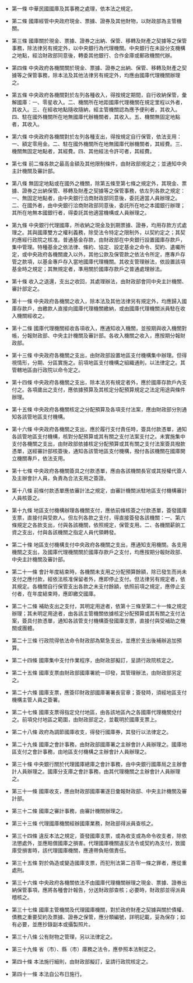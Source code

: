* 第一條 中華民國國庫及其事務之處理，依本法之規定。

* 第二條 國庫經管中央政府現金、票據、證券及其他財物，以財政部為主管機關。

* 第三條 國庫關於現金、票據、證券之出納、保管、移轉及財產之契據等之保管事務，除法律另有規定外，以中央銀行為代理機關。中央銀行在未設分支機構之地點，經洽財政部同意後，轉委其他銀行、合作金庫或郵政機關代辦。

* 第四條 中央政府各機關關於現金、票據、證券之出納、保管、移轉及財產之契據等之保管事務，除本法及其他法律另有規定外，均應由國庫代理機關辦理之。

* 第五條 中央政府各機關對於左列各種收入，得按規定期間，自行收納保管，彙解國庫：一、零星收入。二、機關所在地距國庫代理機關在規定里程以外者，其收入。三、在經收地點隨收隨納，經主管機關認為應予便利者，其收入。四、駐在國外機關所在地無國庫代辦機關者，其收入。五、機關無固定地點者，其收入。

* 第六條 中央政府各機關對於左列各種支出，得按規定自行保管，依法支用：一、額定零用金。二、駐在國外機關所在地無國庫代辦機關者，其經費。三、機關無固定地點者，其經費。四、其他經法令許可者，其經費。

* 第七條 前二條各款之最高金額及其他限制條件，由財政部規定之；並通知中央主計機關及審計部。

* 第八條 無固定地點或在國外之機關，除第五條至第七條之規定外，其現金、票據、證券之出納保管、移轉及財產之契據等之保管事務，依左列各款之規定：一、無固定地點者，由中央銀行洽商財政部同意後，委託適當人員辦理之。二、在國外者，由中央銀行洽商財政部同意後，委託所在地之本國銀行辦理；其所在地無本國銀行者，得委託其他適當機構或人員辦理之。

* 第九條 中央銀行代理國庫，所收納之現金及到期票據、證券，均用存款方式處理之。其與國庫雙方之權利義務，除受法令特定之限制外，以契約定之；其契約應經行政院之核准。普通基金存款，由財政部在中央銀行設置國庫存款戶，集中管理。特種基金之依法律、條約、協定、設定基金之命令、契約、遺囑所定，或中央政府各機關歲入以外，其他公款及保管款之依法令所定，應專戶存管之款項，以基金專戶存入當地國庫代理機關。其收支管理辦法，依設置該項基金時之規定；其無規定者，準用關於國庫存款戶之普通處理辦法。

* 第十條 收入之退還，支出之收回，其處理辦法，由財政部會同中央主計機關、審計部定之。

* 第十一條 中央政府各機關之收入，除本法及其他法律另有規定外，均應歸入國庫存款戶，由繳款人直接向國庫代理機關繳納，或由國庫代理機關派員駐在收入機關經收之。

* 第十二條 國庫代理機關經收各項收入，應通知收入機關，並按期與收入機關對帳，分報財政部、中央主計機關及審計部。各收入機關之收入，應按期分報財政部。

* 第十三條 中央政府各機關之支出，由財政部設置地區支付機構集中辦理。但得視情形，分期、分區實施之。前項地區支付機構之組織通則，以法律定之。其管轄地區由行政院以命令定之。

* 第十四條 中央政府各機關之支出，除本法另有規定者外，應於國庫存款戶內支付之。各項歲出之支付，應依據預算及其核定分配預算規定之法定用途與條件辦理。

* 第十五條 中央政府各機關核定之分配預算及各項支付法案，應由財政部分別通知各該管地區支付機構。

* 第十六條 中央政府各機關之支出，應於履行支付責任時，簽具付款憑單，通知各該管地區支付機構，核對分配預算或其有關之支付法案支付之。未實施集中支付各機關之支出，由財政部依據核定分配預算或其有關之支付法案簽具撥款憑單，送經審計部核簽後，通知各該管地區支付機構，撥付各該機關在國庫開立機關專戶，依法支用。

* 第十七條 中央政府各機關簽具之付款憑單，應由各該機關長官或其授權代簽人及主辦會計人員，負責為合法支用之簽證。

* 第十八條 前條付款憑單應依審計法之規定，由審計機關派駐地區支付機構審計人員核簽之。

* 第十九條 地區支付機構辦理各機關支付，應依前條核簽之付款憑單，簽發國庫支票，直接付與受款人。但左列各款之支付，得直接簽發各該機關：一、第六條規定之各款支出，付與各該機關，依照規定，保管支用。二、各機關薪餉工資之支出，付與各該機關之指定人員代領轉發。

* 第二十條 地區支付機構支付中央政府各機關之支出，應通知支用機關。各支用機關之支出，及國庫代理機關關於國庫存款戶之支付，均應按期分報財政部、中央主計機關及審計部。

* 第二十一條 會計年度結束時，各機關未支用之分配預算餘額，除已發生而尚未支付之應付款，經依法核准保留者外，應即停止支付。但法律另有規定者，依其規定。各機關自行保管支出各款之未支付餘額，依照前項之規定，應停止支付者，在年度結束時，應即繳交國庫。

* 第二十二條 補助支出之支付，其明定用途者，依第十三條至第二十一條之規定辦理；其未明定用途者，由各該主管機關依據核定分配預算或其有關之支付法案，簽具付款憑單，通知各該管支付機構簽發國庫支票，直接付與受補助之機關或團體。

* 第二十三條 行政院得依法命令財政部為緊急支出，並應於支出後補辦追加預算。

* 第二十四條 國庫集中支付作業程序，由財政部擬訂，呈請行政院核定之。

* 第二十五條 國庫支票由財政部國庫署統一印發，其管理辦法，由財政部另定之。

* 第二十六條 國庫支票，應簽印財政部國庫署署長官章；簽發時，須經地區支付機構主管人員之簽署。

* 第二十七條 國庫支票得指定兌付地區，由各該地區內之各國庫代理機關兌付之。前項兌付地區之範圍，由財政部定之，並載明於國庫支票上。

* 第二十八條 政府為調節國庫收支，得發行國庫券，其發行以法律定之。

* 第二十九條 國庫之會計事務，由財政部國庫署之主辦會計人員辦理之。國庫地區支付之會計事務，由地區支付機構之主辦會計人員辦理之。

* 第三十條 中央銀行關於代理國庫總庫之會計事務，由中央銀行國庫局之主辦會計人員辦理之。國庫分支庫之會計事務，由其代理機關之主辦會計人員辦理之。

* 第三十一條 國庫收支，應由財政部國庫署逐日彙報財政部、中央主計機關及審計部。

* 第三十二條 國庫之審計事務，由審計機關辦理之。

* 第三十三條 代理國庫機關經辦國庫業務，財政部得派員查核之。

* 第三十四條 違反本法之規定，簽發國庫支票，或為收支或為命令收支者，除依法懲處外，並應賠償國庫之損害。代理國庫機關違反法令或契約為支付，致國庫受損害時，該代理國庫機關，應連帶負賠償責任。

* 第三十五條 對於偽造或變造國庫支票，而犯刑法第二百零一條之罪者，應從重處刑。

* 第三十六條 中央政府各機關依法不由國庫代理機關辦理之現金、票據、證券出納保管事項，應將各種會計報告，分送財政部查核；必要時，財政部並得派員稽核之。

* 第三十七條 國庫主管機關及代理國庫機關，對於政府財產之契據與關於債權、債務之重要契約及票據、證券之保管，應分類編號，詳明記載，妥為保存；如有必要，並應抄錄副本或攝製照片。

* 第三十八條 公有財物之管理，另以法律定之。

* 第三十九條 省（市）、縣（市）庫務之法令，應參照本法制定之。

* 第四十條 本法施行細則，由財政部擬訂，呈請行政院核定之。

* 第四十一條 本法自公布日施行。

